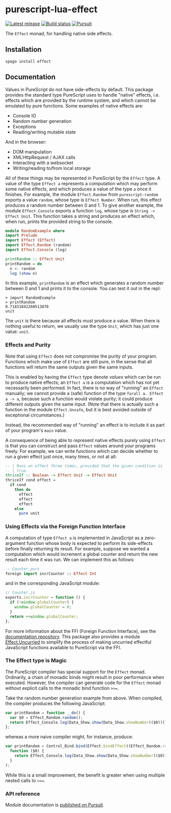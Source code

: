 # purescript-lua-effect

[![Latest release](http://img.shields.io/github/release/purescript/purescript-effect.svg)](https://github.com/purescript/purescript-effect/releases)
[![Build status](https://github.com/purescript/purescript-effect/workflows/CI/badge.svg?branch=master)](https://github.com/purescript/purescript-effect/actions?query=workflow%3ACI+branch%3Amaster)
[![Pursuit](https://pursuit.purescript.org/packages/purescript-effect/badge)](https://pursuit.purescript.org/packages/purescript-effect)

The `Effect` monad, for handling native side effects.

## Installation

```
spago install effect
```

## Documentation

Values in PureScript do not have side-effects by default. This package provides
the standard type PureScript uses to handle "native" effects, i.e. effects
which are provided by the runtime system, and which cannot be emulated by pure
functions. Some examples of native effects are:

- Console IO
- Random number generation
- Exceptions
- Reading/writing mutable state

And in the browser:

- DOM manipulation
- XMLHttpRequest / AJAX calls
- Interacting with a websocket
- Writing/reading to/from local storage

All of these things may be represented in PureScript by the `Effect` type.
A value of the type `Effect a` represents a computation which may perform
some native effects, and which produces a value of the type `a` once it
finishes. For example, the module `Effect.Random` from `purescript-random`
exports a value `random`, whose type is `Effect Number`. When run, this
effect produces a random number between 0 and 1. To give another example,
the module `Effect.Console` exports a function `log`, whose type is
`String -> Effect Unit`. This function takes a string and produces an
effect which, when run, prints the provided string to the console.

```purescript
module RandomExample where
import Prelude
import Effect (Effect)
import Effect.Random (random)
import Effect.Console (log)

printRandom :: Effect Unit
printRandom = do
  n <- random
  log (show n)
```

In this example, `printRandom` is an effect which generates a random
number between 0 and 1 and prints it to the console. You can test it out
in the repl:

```
> import RandomExample
> printRandom
0.71831842260513870
unit
```

The `unit` is there because all effects must produce a value. When there
is nothing useful to return, we usually use the type `Unit`, which has
just one value: `unit`.

### Effects and Purity

Note that using `Effect` does not compromise the purity of your program.
Functions which make use of `Effect` are still pure, in the sense that
all functions will return the same outputs given the same inputs.

This is enabled by having the `Effect` type denote _values_ which can be
run to produce native effects; an `Effect a` is a computation which has
not yet necessarily been performed. In fact, there is no way of "running"
an `Effect` manually; we cannot provide a (safe) function of the type
`forall a. Effect a -> a`, because such a function would violate purity;
it could produce different outputs given the same input. (Note that there
is actually such a function in the module `Effect.Unsafe`, but it is best
avoided outside of exceptional circumstances.)

Instead, the recommended way of "running" an effect is to include it as
part of your program's `main` value.

A consequence of being able to represent native effects purely using
`Effect` is that you can construct and pass `Effect` values around your
programs freely. For example, we can write functions which can decide
whether to run a given effect just once, many times, or not at all:

```purescript
-- | Runs an effect three times, provided that the given condition is
-- | true.
thriceIf :: Boolean -> Effect Unit -> Effect Unit
thriceIf cond effect =
  if cond
    then do
      effect
      effect
      effect
    else
      pure unit
```

### Using Effects via the Foreign Function Interface

A computation of type `Effect a` is implemented in JavaScript as a
zero-argument function whose body is expected to perform its side-effects
before finally returning its result. For example, suppose we wanted a
computation which would increment a global counter and return the new
result each time it was run. We can implement this as follows:

```purescript
-- Counter.purs
foreign import incrCounter :: Effect Int
```

and in the corresponding JavaScript module:

```javascript
// Counter.js
exports.incrCounter = function () {
  if (!window.globalCounter) {
    window.globalCounter = 0;
  }
  return ++window.globalCounter;
};
```

For more information about the FFI (Foreign Function Interface), see
the [documentation repository](https://github.com/purescript/documentation).
This package also provides a module
[Effect.Uncurried](https://pursuit.purescript.org/packages/purescript-effect/docs/Effect.Uncurried)
to simplify the process of making uncurried effectful JavaScript functions
available to PureScript via the FFI.

### The Effect type is Magic

The PureScript compiler has special support for the `Effect` monad.
Ordinarily, a chain of monadic binds might result in poor performance when
executed. However, the compiler can generate code for the `Effect` monad
without explicit calls to the monadic bind function `>>=`.

Take the random number generation example from above. When compiled, the
compiler produces the following JavaScript:

```javascript
var printRandom = function __do() {
  var $0 = Effect_Random.random();
  return Effect_Console.log(Data_Show.show(Data_Show.showNumber)($0))();
};
```

whereas a more naive compiler might, for instance, produce:

```javascript
var printRandom = Control_Bind.bind(Effect.bindEffect)(Effect_Random.random)(
  function ($0) {
    return Effect_Console.log(Data_Show.show(Data_Show.showNumber)($0));
  }
);
```

While this is a small improvement, the benefit is greater when using
multiple nested calls to `>>=`.

### API reference

Module documentation is [published on Pursuit](http://pursuit.purescript.org/packages/purescript-effect).
